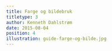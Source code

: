 ```yaml
---
title: Farge og bildebruk
titletype: 3
author: Kenneth Dahlstrøm
date: 2015-08-04
position: 4
illustration: guide-farge-og-bilde.jpg
---
```



